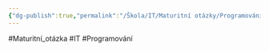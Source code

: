 ```yaml
---
{"dg-publish":true,"permalink":"/Škola/IT/Maturitní otázky/Programování/Úvod do programování robotů/","created":"2023-12-19T09:11:26.454+01:00","updated":"2024-03-24T22:20:20.675+01:00"}
---
```


#Maturitní_otázka #IT #Programování 